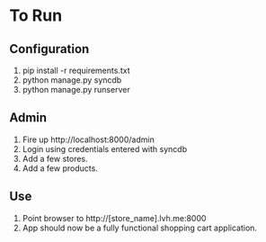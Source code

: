 To Run
======

Configuration
-------------
1. pip install -r requirements.txt
2. python manage.py syncdb
3. python manage.py runserver

Admin
-----
1. Fire up http://localhost:8000/admin
2. Login using credentials entered with syncdb
3. Add a few stores.
4. Add a few products.

Use
---
1. Point browser to http://[store_name].lvh.me:8000
2. App should now be a fully functional shopping cart application.
